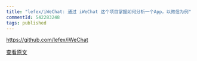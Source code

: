 ```yaml
---
title: "lefex/iWeChat: 通过 iWeChat 这个项目掌握如何分析一个App，以微信为例"
commentId: 542283248
tags: published
---
```


https://github.com/lefex/iWeChat
    
[查看原文](https://github.com/lefex/iWeChat)
    